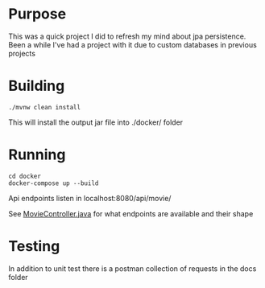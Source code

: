 # Purpose

This was a quick project I did to refresh my mind about jpa persistence. Been a
while I've had a project with it due to custom databases in previous projects

# Building

    ./mvnw clean install

This will install the output jar file into ./docker/ folder

# Running

    cd docker
    docker-compose up --build

Api endpoints listen in localhost:8080/api/movie/

See
[MovieController.java](src/main/java/fi/tapani/movie_service/controller/MovieController.java)
for what endpoints are available and their shape

# Testing

In addition to unit test there is a postman collection of requests in the docs
folder
